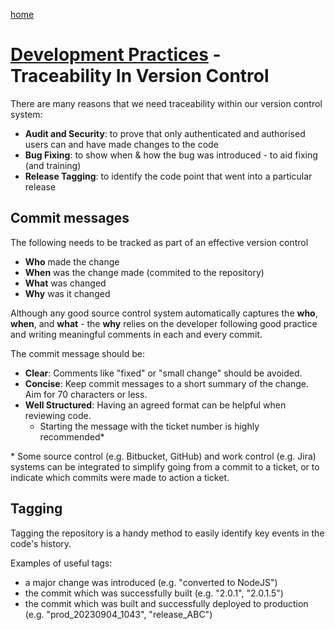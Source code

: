 [home](../README.md)
# [Development Practices](README.md) - Traceability In Version Control


There are many reasons that we need traceability within our version control system:

* **Audit and Security**: to prove that only authenticated and authorised users can and have made changes to the code
* **Bug Fixing**: to show when & how the bug was introduced - to aid fixing (and training)
* **Release Tagging**: to identify the code point that went into a particular release


## Commit messages

The following needs to be tracked as part of an effective version control

* **Who** made the change
* **When** was the change made (commited to the repository)
* **What** was changed
* **Why** was it changed

Although any good source control system automatically captures the **who**, **when**, and **what** - the **why** relies on the developer following good practice and writing meaningful comments in each and every commit.

The commit message should be:
* **Clear**: Comments like "fixed" or "small change" should be avoided.
* **Concise**: Keep commit messages to a short summary of the change. Aim for 70 characters or less.
* **Well Structured**: Having an agreed format can be helpful when reviewing code.
    * Starting the message with the ticket number is highly recommended*

\* Some source control (e.g. Bitbucket, GitHub) and work control (e.g. Jira) systems can be integrated to simplify going from a commit to a ticket, or to indicate which commits were made to action a ticket.


## Tagging

Tagging the repository is a handy method to easily identify key events in the code's history.

Examples of useful tags:

* a major change was introduced (e.g. "converted to NodeJS")
* the commit which was successfully built (e.g. "2.0.1", "2.0.1.5")
* the commit which was built and successfully deployed to production (e.g. "prod_20230904_1043", "release_ABC")
